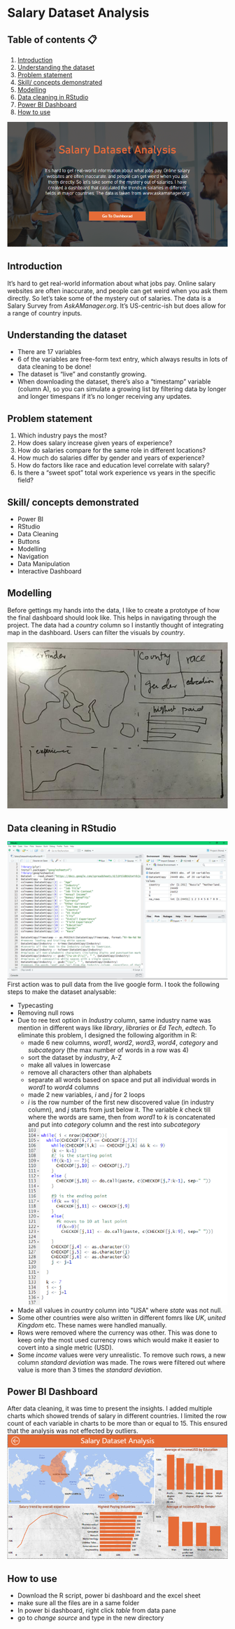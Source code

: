# Salary Dataset Analysis
## Table of contents :clipboard:
1. [Introduction](https://github.com/masudsajid/Salary-Dataset-Analysis#introduction)
3. [Understanding the dataset](https://github.com/masudsajid/Salary-Dataset-Analysis#understanding-the-dataset)
4. [Problem statement](https://github.com/masudsajid/Salary-Dataset-Analysis#problem-statement)
5. [Skill/ concepts demonstrated](https://github.com/masudsajid/Salary-Dataset-Analysis#skill-concepts-demonstrated)
6. [Modelling](https://github.com/masudsajid/Salary-Dataset-Analysis#modelling)
7. [Data cleaning in RStudio](https://github.com/masudsajid/Salary-Dataset-Analysis#data-cleaning-in-rstudio)
8. [Power BI Dashboard](https://github.com/masudsajid/Salary-Dataset-Analysis#power-bi-dashboard)
9. [How to use](https://github.com/masudsajid/Salary-Dataset-Analysis#how-to-use)

![](mainpage.PNG)

## Introduction
It’s hard to get real-world information about what jobs pay. Online salary websites are often inaccurate, and people can get weird when you ask them directly.
So let’s take some of the mystery out of salaries. The data is a Salary Survey from _AskAManager.org_. It’s US-centric-ish but does allow for a range of country inputs.

## Understanding the dataset
- There are 17 variables
- 6 of the variables are free-form text entry, which always results in lots of data cleaning to be done!
- The dataset is “live” and constantly growing.
- When downloading the dataset, there’s also a “timestamp” variable (column A), so you can simulate a growing list by filtering data by longer and longer timespans if it’s no longer receiving any updates.

## Problem statement
1. Which industry pays the most?
2. How does salary increase given years of experience?
3. How do salaries compare for the same role in different locations?
4. How much do salaries differ by gender and years of experience?
5. How do factors like race and education level correlate with salary?
6. Is there a “sweet spot” total work experience vs years in the specific field?

## Skill/ concepts demonstrated
- Power BI
- RStudio
- Data Cleaning
- Buttons
- Modelling
- Navigation
- Data Manipulation
- Interactive Dashboard

## Modelling
Before gettings my hands into the data, I like to create a prototype of how the final dashboard should look like. This helps in navigating through the project. The data had a _country_ column so I instantly thought of integrating map in the dashboard. Users can filter the visuals by _country_.

![](dashboardmodel.jpg)

## Data cleaning in RStudio
![](datacleaning.PNG)
First action was to pull data from the live google form. I took the following steps to make the dataset analysable:
- Typecasting
- Removing null rows
- Due to ree text option in _Industry_ column, same industry name was mention in different ways like _library_, _libraries_ or _Ed Tech_, _edtech_. To eliminate this problem, I designed the following algorithm in R:
  - made 6 new columns, _word1_, _word2_, _word3_, _word4_, _category_ and _subcategory_ (the max number of words in a row was 4)
  - sort the dataset by _industry_, A-Z
  - make all values in lowercase
  - remove all characters other than alphabets
  - separate all words based on space and put all individual words in _word1_ to _word4_ columns
  - made 2 new variables, _i_ and _j_ for 2 loops
  - _i_ is the row number of the first new discovered value (in industry column), and _j_ starts from just below it. The variable _k_ check till where the words are same, then from _word1_ to _k_ is concatenated and put into _category_ column and the rest into _subcategory_
  ![](industryalgo.png)
- Made all values in _country_ column into "USA" where _state_ was not null.
- Some other countries were also written in different fomrs like _UK_, _united Kingdom_ etc. These names were handled manually.
- Rows were removed where the currency was other. This was done to keep only the most used currency rows which would make it easier to covert into a single metric (USD).
- Some _income_ values were very unrealistic. To remove such rows, a new column _standard deviation_ was made. The rows were filtered out where value is more than 3 times the _standard deviation_.

## Power BI Dashboard
After data cleaning, it was time to present the insights. I added multiple charts which showed trends of salary in different countries. I limited the row count of each variable in charts to be more than or equal to 15. This ensured that the analysis was not effected by outliers.
![](dashboard.PNG)

## How to use
- Download the R script, power bi dashboard and the excel sheet
- make sure all the files are in a same folder
- In power bi dashboard, right click _table_ from data pane
- go to _change source_ and type in the new directory
